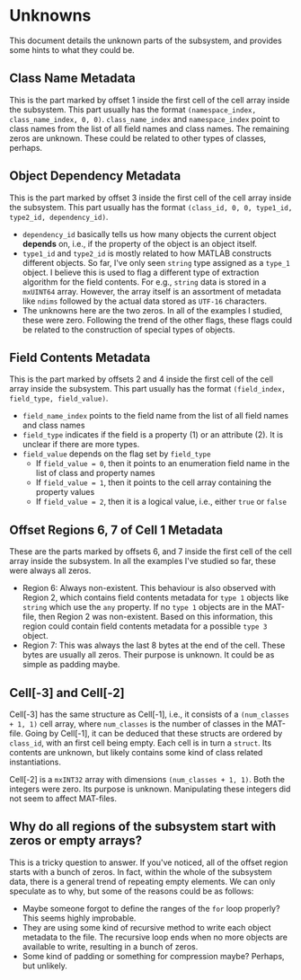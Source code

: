 # Unknowns

This document details the unknown parts of the subsystem, and provides some hints to what they could be.

## Class Name Metadata

This is the part marked by offset 1 inside the first cell of the cell array inside the subsystem. This part usually has the format `(namespace_index, class_name_index, 0, 0)`.
`class_name_index` and `namespace_index` point to class names from the list of all field names and class names. The remaining zeros are unknown. These could be related to other types of classes, perhaps.

## Object Dependency Metadata

This is the part marked by offset 3 inside the first cell of the cell array inside the subsystem. This part usually has the format `(class_id, 0, 0, type1_id, type2_id, dependency_id)`.

- `dependency_id` basically tells us how many objects the current object __depends__ on, i.e., if the property of the object is an object itself.
- `type1_id` and `type2_id` is mostly related to how MATLAB constructs different objects. So far, I've only seen `string` type assigned as a `type_1` object. I believe this is used to flag a different type of extraction algorithm for the field contents. For e.g., `string` data is stored in a `mxUINT64` array. However, the array itself is an assortment of metadata like `ndims` followed by the actual data stored as `UTF-16` characters.
- The unknowns here are the two zeros. In all of the examples I studied, these were zero. Following the trend of the other flags, these flags could be related to the construction of special types of objects.

## Field Contents Metadata

This is the part marked by offsets 2 and 4 inside the first cell of the cell array inside the subsystem. This part usually has the format `(field_index, field_type, field_value)`.

- `field_name_index` points to the field name from the list of all field names and class names
- `field_type` indicates if the field is a property (1) or an attribute (2). It is unclear if there are more types.
- `field_value` depends on the flag set by `field_type`
  - If `field_value = 0`, then it points to an enumeration field name in the list of class and property names
  - If `field_value = 1`, then it points to the cell array containing the property values
  - If `field_value = 2`, then it is a logical value, i.e., either `true` or `false`

## Offset Regions 6, 7 of Cell 1 Metadata

These are the parts marked by offsets 6, and 7 inside the first cell of the cell array inside the subsystem. In all the examples I've studied so far, these were always all zeros.

- Region 6: Always non-existent. This behaviour is also observed with Region 2, which contains field contents metadata for `type 1` objects like `string` which use the `any` property. If no `type 1` objects are in the MAT-file, then Region 2 was non-existent. Based on this information, this region could contain field contents metadata for a possible `type 3` object.
- Region 7: This was always the last 8 bytes at the end of the cell. These bytes are usually all zeros. Their purpose is unknown. It could be as simple as padding maybe.

## Cell[-3] and Cell[-2]

Cell[-3] has the same structure as Cell[-1], i.e., it consists of a `(num_classes + 1, 1)` cell array, where `num_classes` is the number of classes in the MAT-file. Going by Cell[-1], it can be deduced that these structs are ordered by `class_id`, with an first cell being empty. Each cell is in turn a `struct`. Its contents are unknown, but likely contains some kind of class related instantiations.

Cell[-2] is a `mxINT32` array with dimensions `(num_classes + 1, 1)`. Both the integers were zero. Its purpose is unknown. Manipulating these integers did not seem to affect MAT-files.

## Why do all regions of the subsystem start with zeros or empty arrays?

This is a tricky question to answer. If you've noticed, all of the offset region starts with a bunch of zeros. In fact, within the whole of the subsystem data, there is a general trend of repeating empty elements. We can only speculate as to why, but some of the reasons could be as follows:

- Maybe someone forgot to define the ranges of the `for` loop properly? This seems highly improbable.
- They are using some kind of recursive method to write each object metadata to the file. The recursive loop ends when no more objects are available to write, resulting in a bunch of zeros.
- Some kind of padding or something for compression maybe? Perhaps, but unlikely.
